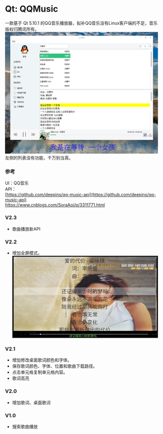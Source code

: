 # Qt: QQMusic
一款基于 Qt 5.10.1 的QQ音乐播放器，拟补QQ音乐没有Linux客户端的不足，音乐版权归腾讯所有。
![alt](preview.png)    
左侧的列表没有功能，千万别当真。
### 参考
UI：QQ音乐  
API：  
[https://github.com/deepins/qq-music-api](https://github.com/deepins/qq-music-api)  
https://www.cnblogs.com/SoraAoi/p/3311771.html

### V2.3
* 歌曲播放新API
### V2.2
* 增加全屏模式。
![alt](fullscreen.jpg)  
### V2.1
* 增加修改桌面歌词颜色和字体。
* 保存歌词颜色、字体、位置和歌曲下载路径。
* 点击单元格复制单元格内容。
* 歌词高亮
### V2.0
* 增加歌词、桌面歌词  
### V1.0
* 搜索歌曲播放